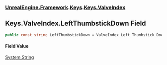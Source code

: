 ### [UnrealEngine.Framework](./UnrealEngine-Framework.md 'UnrealEngine.Framework').[Keys](./Keys.md 'UnrealEngine.Framework.Keys').[Keys.ValveIndex](./Keys-ValveIndex.md 'UnrealEngine.Framework.Keys.ValveIndex')
## Keys.ValveIndex.LeftThumbstickDown Field
  
```csharp
public const string LeftThumbstickDown = ValveIndex_Left_Thumbstick_Down;
```
#### Field Value
[System.String](https://docs.microsoft.com/en-us/dotnet/api/System.String 'System.String')  
